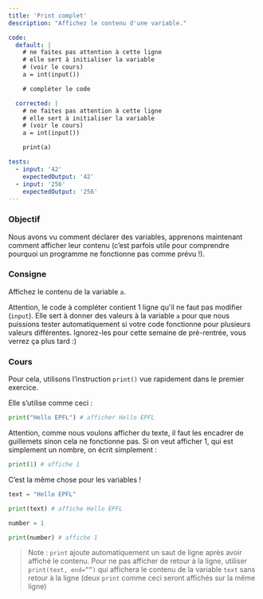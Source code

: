 ```yaml
---
title: 'Print complet'
description: "Affichez le contenu d'une variable."

code:
  default: |
    # ne faites pas attention à cette ligne
    # elle sert à initialiser la variable
    # (voir le cours)
    a = int(input())

    # compléter le code

  corrected: |
    # ne faites pas attention à cette ligne
    # elle sert à initialiser la variable
    # (voir le cours)
    a = int(input())

    print(a)

tests:
  - input: '42'
    expectedOutput: '42'
  - input: '256'
    expectedOutput: '256'
---
```


### Objectif

Nous avons vu comment déclarer des variables, apprenons maintenant comment afficher leur contenu (c’est parfois utile pour comprendre pourquoi un programme ne fonctionne pas comme prévu !).

### Consigne

Affichez le contenu de la variable `a`.

Attention, le code à compléter contient 1 ligne qu'il ne faut pas modifier (`input`). Elle sert à donner des valeurs à la variable `a` pour que nous puissions tester automatiquement si votre code fonctionne pour plusieurs valeurs différentes. Ignorez-les pour cette semaine de pré-rentrée, vous verrez ça plus tard :)

### Cours

Pour cela, utilisons l’instruction `print()` vue rapidement dans le premier exercice.

Elle s’utilise comme ceci :

```python
print("Hello EPFL") # afficher Hello EPFL
```

Attention, comme nous voulons afficher du texte, il faut les encadrer de guillemets sinon cela ne fonctionne pas. Si on veut afficher 1, qui est simplement un nombre, on écrit simplement :

```python
print(1) # affiche 1
```

C’est la même chose pour les variables !

```python
text = "Hello EPFL"

print(text) # affiche Hello EPFL

number = 1

print(number) # affiche 1
```

> Note : `print` ajoute automatiquement un saut de ligne après avoir affiché le contenu. Pour ne pas afficher de retour à la ligne, utiliser `print(text, end=””)` qui affichera le contenu de la variable `text` sans retour à la ligne (deux `print` comme ceci seront affichés sur la même ligne)
